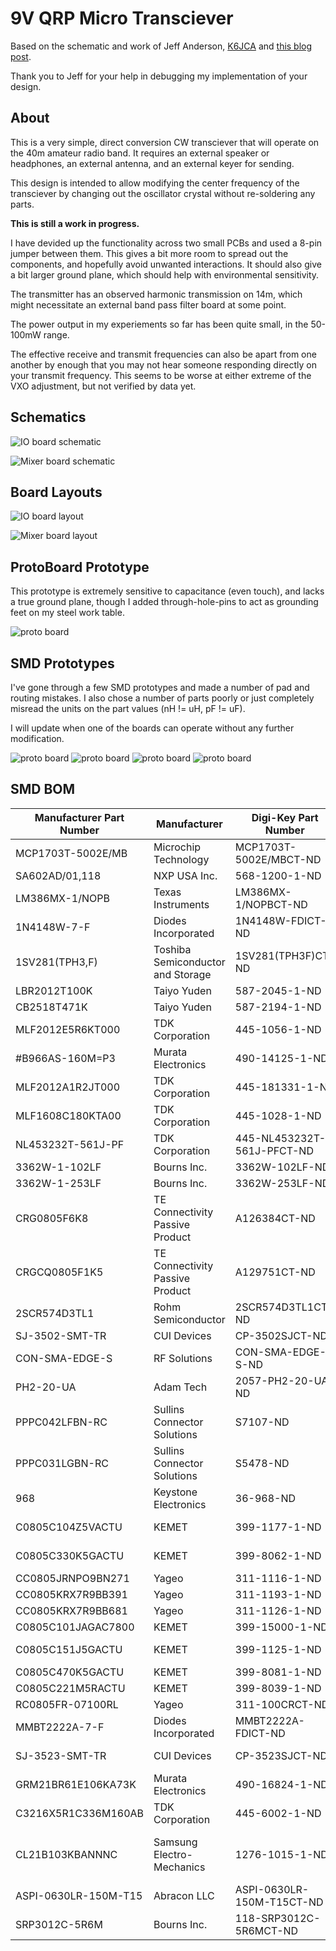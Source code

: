# 9V QRP Micro Transciever

Based on the schematic and work of Jeff Anderson, [K6JCA](https://www.qrz.com/db/k6jca)
and [this blog post](http://k6jca.blogspot.com/2009/08/9v-qrp-transceiver.html).

Thank you to Jeff for your help in debugging my implementation of your design.

## About

This is a very simple, direct conversion CW transciever that will operate on the 40m 
amateur radio band. It requires an external speaker or headphones, an external antenna,
and an external keyer for sending. 

This design is intended to allow modifying the center frequency of the transciever by
changing out the oscillator crystal without re-soldering any parts. 

**This is still a work in progress.**

I have devided up the functionality across two small PCBs and used a 8-pin jumper between them.
This gives a bit more room to spread out the components, and hopefully avoid unwanted interactions.
It should also give a bit larger ground plane, which should help with environmental sensitivity.

The transmitter has an observed harmonic transmission on 14m, which might necessitate an external 
band pass filter board at some point.

The power output in my experiements so far has been quite small, in the 50-100mW range. 

The effective receive and transmit frequencies can also be apart from one another by enough that
you may not hear someone responding directly on your transmit frequency. This seems to be worse
at either extreme of the VXO adjustment, but not verified by data yet.


## Schematics

![IO board schematic](https://raw.githubusercontent.com/zortness/9v_cw_tx/master/io_board_schematic.png)

![Mixer board schematic](https://raw.githubusercontent.com/zortness/9v_cw_tx/master/mixer_board_schematic.png)


## Board Layouts

![IO board layout](https://raw.githubusercontent.com/zortness/9v_cw_tx/master/io_board_top_all.png)

![Mixer board layout](https://raw.githubusercontent.com/zortness/9v_cw_tx/master/mixer_board_top_all.png)


## ProtoBoard Prototype 

This prototype is extremely sensitive to capacitance (even touch), and lacks a true ground plane,
though I added through-hole-pins to act as grounding feet on my steel work table. 

![proto board](https://raw.githubusercontent.com/zortness/9v_cw_tx/master/proto_board.jpg)


## SMD Prototypes

I've gone through a few SMD prototypes and made a number of pad and routing mistakes. I also chose
a number of parts poorly or just completely misread the units on the part values (nH != uH, pF != uF). 

I will update when one of the boards can operate without any further modification.

![proto board](https://raw.githubusercontent.com/zortness/9v_cw_tx/master/smd_proto_01.jpg)
![proto board](https://raw.githubusercontent.com/zortness/9v_cw_tx/master/smd_proto_02.jpg)
![proto board](https://raw.githubusercontent.com/zortness/9v_cw_tx/master/smd_proto_03.jpg)
![proto board](https://raw.githubusercontent.com/zortness/9v_cw_tx/master/smd_proto_04.jpg)

## SMD BOM
|Manufacturer Part Number|Manufacturer                     |Digi-Key Part Number      |Customer Reference              |Reference Designator            |Part Status|Quantity|Unit Price|Extended Price|
|------------------------|---------------------------------|--------------------------|--------------------------------|--------------------------------|-----------|--------|----------|--------------|
|MCP1703T-5002E/MB       |Microchip Technology             |MCP1703T-5002E/MBCT-ND    |[U1] 5V regulator               |U1                              |Active     |1       |0.54      |$0.54         |
|SA602AD/01,118          |NXP USA Inc.                     |568-1200-1-ND             |[U2] RF Mixer                   |U2                              |Active     |1       |2.88      |$2.88         |
|LM386MX-1/NOPB          |Texas Instruments                |LM386MX-1/NOPBCT-ND       |[U3] Audio Amp                  |U3                              |Active     |1       |1.02      |$1.02         |
|1N4148W-7-F             |Diodes Incorporated              |1N4148W-FDICT-ND          |[D1,2] diode                    |D1, D2                          |Active     |2       |0.16      |$0.32         |
|1SV281(TPH3,F)          |Toshiba Semiconductor and Storage|1SV281(TPH3F)CT-ND        |[D3] varicap diode              |D3                              |Active     |1       |0.36      |$0.36         |
|LBR2012T100K            |Taiyo Yuden                      |587-2045-1-ND             |[L1] inductor 10uH              |L1                              |Active     |1       |0.13      |$0.13         |
|CB2518T471K             |Taiyo Yuden                      |587-2194-1-ND             |[L2] inductor 470uH             |L2                              |Active     |1       |0.17      |$0.17         |
|MLF2012E5R6KT000        |TDK Corporation                  |445-1056-1-ND             |[L8] inductor 5.6uH             |L8                              |Active     |1       |0.18      |$0.18         |
|#B966AS-160M=P3         |Murata Electronics               |490-14125-1-ND            |[L4] inductor 16uH              |L4                              |Active     |1       |0.95      |$0.95         |
|MLF2012A1R2JT000        |TDK Corporation                  |445-181331-1-ND           |[L5] inductor 1.2uH             |L5                              |Active     |1       |0.22      |$0.22         |
|MLF1608C180KTA00        |TDK Corporation                  |445-1028-1-ND             |[L6] inductor 18uH              |L6                              |Active     |1       |0.17      |$0.17         |
|NL453232T-561J-PF       |TDK Corporation                  |445-NL453232T-561J-PFCT-ND|[L7] inductor 560uH             |L7                              |Active     |1       |0.43      |$0.43         |
|3362W-1-102LF           |Bourns Inc.                      |3362W-102LF-ND            |[R1] potentiometer 1k           |R1                              |Active     |1       |1.02      |$1.02         |
|3362W-1-253LF           |Bourns Inc.                      |3362W-253LF-ND            |[R2] potentiometer 25k          |R2                              |Active     |1       |1.02      |$1.02         |
|CRG0805F6K8             |TE Connectivity Passive Product  |A126384CT-ND              |[R3,5,6] resistor 6.8k          |R3, R5, R6                      |Active     |3       |0.1       |$0.30         |
|CRGCQ0805F1K5           |TE Connectivity Passive Product  |A129751CT-ND              |[R4] resistor 1.5k              |R4                              |Active     |1       |0.1       |$0.10         |
|2SCR574D3TL1            |Rohm Semiconductor               |2SCR574D3TL1CT-ND         |[Q2] NPN transistor 2A          |Q2                              |Active     |1       |0.82      |$0.82         |
|SJ-3502-SMT-TR          |CUI Devices                      |CP-3502SJCT-ND            |[J1] Audio Jack                 |J1                              |Active     |1       |1.22      |$1.22         |
|CON-SMA-EDGE-S          |RF Solutions                     |CON-SMA-EDGE-S-ND         |[J2] SMA-F edge connector       |J2                              |Active     |1       |1.69      |$1.69         |
|PH2-20-UA               |Adam Tech                        |2057-PH2-20-UA-ND         |[JP1] Jumper Pins Male          |JP1                             |Active     |1       |0.26      |$0.26         |
|PPPC042LFBN-RC          |Sullins Connector Solutions      |S7107-ND                  |[JP2] 8-pin Jumper Female       |JP2                             |Active     |1       |0.69      |$0.69         |
|PPPC031LGBN-RC          |Sullins Connector Solutions      |S5478-ND                  |[J3] 3-pin Female Crystal Socket|J3                              |Active     |1       |0.51      |$0.51         |
|968                     |Keystone Electronics             |36-968-ND                 |[B1] 9V battery connector       |B1                              |Active     |1       |1.48      |$1.48         |
|C0805C104Z5VACTU        |KEMET                            |399-1177-1-ND             |[C1,5,15] capacitor 0.1uF       |C1, C5, C15                     |Active     |3       |0.1       |$0.30         |
|C0805C330K5GACTU        |KEMET                            |399-8062-1-ND             |[C3,22,26] capacitor 33pF       |C3, C22, C26                    |Active     |3       |0.11      |$0.33         |
|CC0805JRNPO9BN271       |Yageo                            |311-1116-1-ND             |[C4] capacitor 270pF            |C4                              |Active     |1       |0.13      |$0.13         |
|CC0805KRX7R9BB391       |Yageo                            |311-1193-1-ND             |[C6,7] capacitor 390pF          |C6, C7                          |Active     |2       |0.12      |$0.24         |
|CC0805KRX7R9BB681       |Yageo                            |311-1126-1-ND             |[C8] capacitor 680pF            |C8                              |Active     |1       |0.11      |$0.11         |
|C0805C101JAGAC7800      |KEMET                            |399-15000-1-ND            |[C9] capacitor 100pF            |C9                              |Active     |1       |0.1       |$0.10         |
|C0805C151J5GACTU        |KEMET                            |399-1125-1-ND             |[C10,12,18] capacitor 150pF     |C10, C12, C18                   |Active     |3       |0.1       |$0.30         |
|C0805C470K5GACTU        |KEMET                            |399-8081-1-ND             |[C13] capacitor 47pF            |C13                             |Active     |1       |0.11      |$0.11         |
|C0805C221M5RACTU        |KEMET                            |399-8039-1-ND             |[C14] capacitor 220pF           |C14                             |Active     |1       |0.1       |$0.10         |
|RC0805FR-07100RL        |Yageo                            |311-100CRCT-ND            |[R7] resistor 100 Ohm           |R7                              |Active     |3       |0.1       |$0.30         |
|MMBT2222A-7-F           |Diodes Incorporated              |MMBT2222A-FDICT-ND        |[Q1] NPN Transistor .6A         |Q1                              |Active     |1       |0.13      |$0.13         |
|SJ-3523-SMT-TR          |CUI Devices                      |CP-3523SJCT-ND            |[J1] 3.5mm Stereo Phone Jack    |J1                              |Active     |1       |0.93      |$0.93         |
|GRM21BR61E106KA73K      |Murata Electronics               |490-16824-1-ND            |[C23,24,25] capacitor 10uF      |C23, C24, C25                   |Active     |3       |0.23      |$0.69         |
|C3216X5R1C336M160AB     |TDK Corporation                  |445-6002-1-ND             |[C22] capacitor 33pF            |C22                             |Active     |1       |1.03      |$1.03         |
|CL21B103KBANNNC         |Samsung Electro-Mechanics        |1276-1015-1-ND            |[C2,11,16,17,19,20,21] capacitor 10nF|C2, C11, C16, C17, C19, C20, C21|Active     |10      |0.045     |$0.45         |
|ASPI-0630LR-150M-T15    |Abracon LLC                      |ASPI-0630LR-150M-T15CT-ND |[L4] Inductor 15uH              |L4                              |Active     |1       |0.87      |$0.87         |
|SRP3012C-5R6M           |Bourns Inc.                      |118-SRP3012C-5R6MCT-ND    |[L3] Inductor 5.6uH             |                                |Active     |1       |0.96      |$0.96         |

